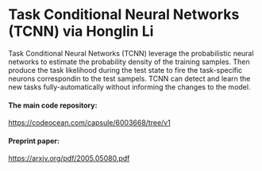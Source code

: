 # Task Conditional Neural Networks (TCNN)  via Honglin Li



Task Conditional Neural Networks (TCNN) leverage the probabilistic neural networks to estimate the probability density of the training samples. Then produce the task likelihood during the test state to fire the task-specific neurons correspondin to the test sampels. TCNN can detect and learn the new tasks fully-automatically without informing the changes to the model.

#### The main code repository: 
https://codeocean.com/capsule/6003668/tree/v1

#### Preprint paper: 
https://arxiv.org/pdf/2005.05080.pdf
